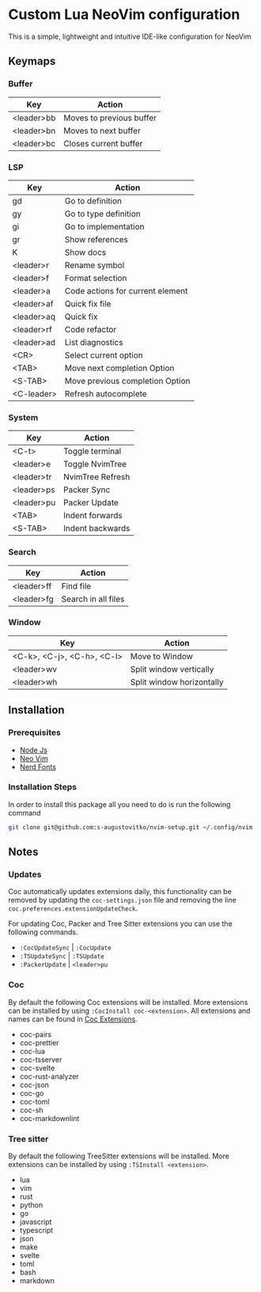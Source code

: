 # Custom Lua NeoVim configuration

This is a simple, lightweight and intuitive IDE-like configuration for NeoVim

## Keymaps

### Buffer

| Key          | Action                   |
| ------------ | ------------------------ |
| \<leader\>bb | Moves to previous buffer |
| \<leader\>bn | Moves to next buffer     |
| \<leader\>bc | Closes current buffer    |

### LSP

| Key          | Action                           |
| ------------ | -------------------------------- |
| gd           | Go to definition                 |
| gy           | Go to type definition            |
| gi           | Go to implementation             |
| gr           | Show references                  |
| K            | Show docs                        |
| \<leader\>r  | Rename symbol                    |
| \<leader\>f  | Format selection                 |
| \<leader\>a  | Code actions for current element |
| \<leader\>af | Quick fix file                   |
| \<leader\>aq | Quick fix                        |
| \<leader\>rf | Code refactor                    |
| \<leader\>ad | List diagnostics                 |
| \<CR\>       | Select current option            |
| \<TAB\>      | Move next completion Option      |
| \<S-TAB\>    | Move previous completion Option  |
| \<C-leader\> | Refresh autocomplete             |

### System

| Key          | Action           |
| ------------ | ---------------- |
| \<C-t\>      | Toggle terminal  |
| \<leader\>e  | Toggle NvimTree  |
| \<leader\>tr | NvimTree Refresh |
| \<leader\>ps | Packer Sync      |
| \<leader\>pu | Packer Update    |
| \<TAB\>      | Indent forwards  |
| \<S-TAB\>    | Indent backwards |

### Search

| Key          | Action              |
| ------------ | ------------------- |
| \<leader\>ff | Find file           |
| \<leader\>fg | Search in all files |

### Window

| Key                                | Action                    |
| ---------------------------------- | ------------------------- |
| \<C-k\>, \<C-j\>, \<C-h\>, \<C-l\> | Move to Window            |
| \<leader\>wv                       | Split window vertically   |
| \<leader\>wh                       | Split window horizontally |

## Installation

### Prerequisites

- [Node Js](https://nodejs.org/en/download/package-manager)
- [Neo Vim](https://github.com/neovim/neovim/blob/master/INSTALL.md)
- [Nerd Fonts](https://github.com/ryanoasis/nerd-fonts?tab=readme-ov-file#option-6-ad-hoc-curl-download)

### Installation Steps

In order to install this package all you need to do is run the following command

```bash
git clone git@github.com:s-augustovitko/nvim-setup.git ~/.config/nvim
```

## Notes

### Updates

Coc automatically updates extensions daily, this functionality can be removed
by updating the `coc-settings.json` file and removing the line `coc.preferences.extensionUpdateCheck`.

For updating Coc, Packer and Tree Sitter extensions you can use the following commands.

- `:CocUpdateSync` | `:CocUpdate`
- `:TSUpdateSync` | `:TSUpdate`
- `:PackerUpdate` | `<leader>pu`

### Coc

By default the following Coc extensions will be installed. More extensions can
be installed by using `:CocInstall coc-<extension>`. All extensions
and names can be found in [Coc Extensions](https://github.com/neoclide/coc.nvim/wiki/Language-servers).

- coc-pairs
- coc-prettier
- coc-lua
- coc-tsserver
- coc-svelte
- coc-rust-analyzer
- coc-json
- coc-go
- coc-toml
- coc-sh
- coc-markdownlint

### Tree sitter

By default the following TreeSitter extensions will be installed. More extensions
can be installed by using `:TSInstall <extension>`.

- lua
- vim
- rust
- python
- go
- javascript
- typescript
- json
- make
- svelte
- toml
- bash
- markdown
